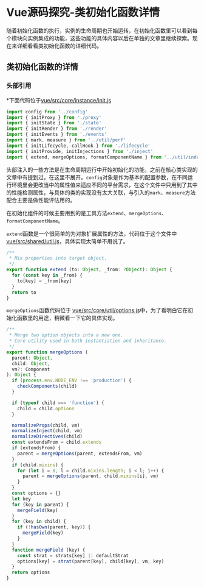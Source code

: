 # Vue源码探究-类初始化函数详情

随着初始化函数的执行，实例的生命周期也开始运转，在初始化函数里可以看到每个模块向实例集成的功能，这些功能的具体内容以后在单独的文章里继续探索。现在来详细看看类初始化函数的详细代码。

## 类初始化函数的详情

### 头部引用
*下面代码位于[vue/src/core/instance/init.js](https://github.com/vuejs/vue/blob/v2.5.17-beta.0/src/core/instance/init.js)

```js
import config from '../config'
import { initProxy } from './proxy'
import { initState } from './state'
import { initRender } from './render'
import { initEvents } from './events'
import { mark, measure } from '../util/perf'
import { initLifecycle, callHook } from './lifecycle'
import { initProvide, initInjections } from './inject'
import { extend, mergeOptions, formatComponentName } from '../util/index'
```
头部注入的一些方法是在生命周期运行中开始初始化的功能，之前在核心类实现的文章中有提到过，在这里不展开。`config`对象是作为基本的配置参数，在不同运行环境里会更改当中的属性值来适应不同的平台需求，在这个文件中只用到了其中的性能检测属性，与具体的类的实现没有太大关联，与引入的`mark`、`measure`方法配合主要是做性能评估用的。

在初始化组件的时候主要用到的是工具方法`extend`、`mergeOptions`、`formatComponentName`。

`extend`函数是一个很简单的为对象扩展属性的方法，代码位于这个文件中[vue/src/shared/util.js](https://github.com/vuejs/vue/blob/v2.5.17-beta.0/src/shared/util.js)，具体实现太简单不用说了。
```js
/**
 * Mix properties into target object.
 */
export function extend (to: Object, _from: ?Object): Object {
  for (const key in _from) {
    to[key] = _from[key]
  }
  return to
}
```
`mergeOptions`函数代码位于
[vue/src/core/util/options.js](https://github.com/vuejs/vue/blob/v2.5.17-beta.0/src/core/util/options.js)中，为了看明白它在初始化函数里的用途，稍微看一下它的具体实现。
```js
/**
 * Merge two option objects into a new one.
 * Core utility used in both instantiation and inheritance.
 */
export function mergeOptions (
  parent: Object,
  child: Object,
  vm?: Component
): Object {
  if (process.env.NODE_ENV !== 'production') {
    checkComponents(child)
  }

  if (typeof child === 'function') {
    child = child.options
  }

  normalizeProps(child, vm)
  normalizeInject(child, vm)
  normalizeDirectives(child)
  const extendsFrom = child.extends
  if (extendsFrom) {
    parent = mergeOptions(parent, extendsFrom, vm)
  }
  if (child.mixins) {
    for (let i = 0, l = child.mixins.length; i < l; i++) {
      parent = mergeOptions(parent, child.mixins[i], vm)
    }
  }
  const options = {}
  let key
  for (key in parent) {
    mergeField(key)
  }
  for (key in child) {
    if (!hasOwn(parent, key)) {
      mergeField(key)
    }
  }
  function mergeField (key) {
    const strat = strats[key] || defaultStrat
    options[key] = strat(parent[key], child[key], vm, key)
  }
  return options
}
```


